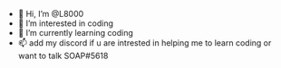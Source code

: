 - 👋 Hi, I’m @L8000
- 👀 I’m interested in coding
- 🌱 I’m currently learning coding
- 📫 add my discord if u are intrested in helping me to learn coding or want to talk SOAP#5618
